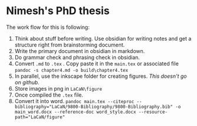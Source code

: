 # Nimesh's PhD thesis

The work flow for this is following:

1. Think about stuff before writing. Use obsidian for writing notes and get a structure right from brainstorming document.
2. Write the primary document in obsidian in markdown.
3. Do grammar check and phrasing check in obsidian.
4. Convert `.md` to `.tex` . Copy paste it in the `main.tex` or associated file
		`pandoc -s chapter4.md -o build\chapter4.tex`
5. In parallel, use the inkscape folder for creating figures. *This doesn't go on github.*
6. Store images in png in `LaCaN\figure`
7. Once compiled the `.tex` file.
8. Convert it into word.
		`pandoc main.tex --citeproc --bibliography="LaCaN/9800-Bibliography/9800-Bibliography.bib" -o main_word.docx --reference-doc word_style.docx --resource-path="LaCaN/figure"`